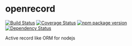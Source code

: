 openrecord
==========

[![Build Status](https://travis-ci.org/PhilWaldmann/openrecord.png)](https://travis-ci.org/PhilWaldmann/openrecord)
[![Coverage Status](https://coveralls.io/repos/PhilWaldmann/openrecord/badge.png)](https://coveralls.io/r/PhilWaldmann/openrecord)
[![npm package version](https://badge.fury.io/js/openrecord.png)](https://npmjs.org/package/openrecord)
[![Dependency Status](https://david-dm.org/PhilWaldmann/openrecord.png)](https://david-dm.org/PhilWaldmann/openrecord)

Active record like ORM for nodejs
